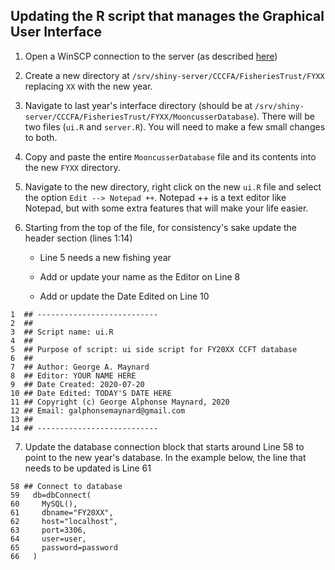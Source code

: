 ## Updating the R script that manages the Graphical User Interface

1. Open a WinSCP connection to the server (as described [here](/Manuals/WinSCPold.md))

2. Create a new directory at `/srv/shiny-server/CCCFA/FisheriesTrust/FYXX` replacing `XX` with the new year.

3. Navigate to last year's interface directory (should be at `/srv/shiny-server/CCCFA/FisheriesTrust/FYXX/MooncusserDatabase`). There will be two files (`ui.R` and `server.R`). You will need to make a few small changes to both.

4. Copy and paste the entire `MooncusserDatabase` file and its contents into the new `FYXX` directory.

5. Navigate to the new directory, right click on the new `ui.R` file and select the option `Edit --> Notepad ++`. Notepad ++ is a  text editor like Notepad, but with some extra features that will make your life easier. 

6. Starting from the top of the file, for consistency's sake update the header section (lines 1:14)

    - Line 5 needs a new fishing year
  
    - Add or update your name as the Editor on Line 8
  
    - Add or update the Date Edited on Line 10

```
1  ## ---------------------------
2  ##
3  ## Script name: ui.R
4  ##
5  ## Purpose of script: ui side script for FY20XX CCFT database
6  ##
7  ## Author: George A. Maynard
8  ## Editor: YOUR NAME HERE
9  ## Date Created: 2020-07-20
10 ## Date Edited: TODAY'S DATE HERE
11 ## Copyright (c) George Alphonse Maynard, 2020
12 ## Email: galphonsemaynard@gmail.com
13 ##
14 ## ---------------------------
```

7. Update the database connection block that starts around Line 58 to point to the new year's database. In the example below, the line that needs to be updated is Line 61

```
58 ## Connect to database
59   db=dbConnect(
60     MySQL(),
61     dbname="FY20XX",
62     host="localhost",
63     port=3306,
64     user=user,
65     password=password
66   )
  ```
